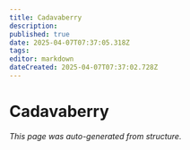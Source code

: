 ```yaml
---
title: Cadavaberry
description: 
published: true
date: 2025-04-07T07:37:05.318Z
tags: 
editor: markdown
dateCreated: 2025-04-07T07:37:02.728Z
---
```


# Cadavaberry

*This page was auto-generated from structure.*